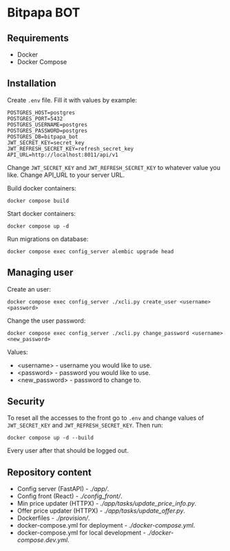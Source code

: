 # Bitpapa BOT

## Requirements
- Docker
- Docker Compose 

## Installation 

Create `.env` file. Fill it with values by example:
```
POSTGRES_HOST=postgres
POSTGRES_PORT=5432
POSTGRES_USERNAME=postgres
POSTGRES_PASSWORD=postgres
POSTGRES_DB=bitpapa_bot
JWT_SECRET_KEY=secret_key
JWT_REFRESH_SECRET_KEY=refresh_secret_key
API_URL=http://localhost:8011/api/v1
```

Change `JWT_SECRET_KEY` and `JWT_REFRESH_SECRET_KEY` to whatever value you like. Change API_URL to your server URL.

Build docker containers:
```
docker compose build
```

Start docker containers:
```
docker compose up -d
```

Run migrations on database:
```
docker compose exec config_server alembic upgrade head
```

## Managing user

Create an user:
```
docker compose exec config_server ./xcli.py create_user <username> <password>
```

Change the user password:
```
docker compose exec config_server ./xcli.py change_password <username> <new_password>
```

Values:
- \<username> - username you would like to use.
- \<password> - password you would like to use.
- \<new_password> - password to change to.

## Security 

To reset all the accesses to the front go to `.env` and change values of `JWT_SECRET_KEY` and `JWT_REFRESH_SECRET_KEY`. Then run:
```
docker compose up -d --build
```

Every user after that should be logged out.

## Repository content
- Config server (FastAPI) - *./app/*.
- Config front (React) - *./config_front/*.
- Min price updater (HTTPX) - *./app/tasks/update_price_info.py*.
- Offer price updater (HTTPX) - *./app/tasks/update_offer.py*. 
- Dockerfiles - *./provision/*.
- docker-compose.yml for deployment - *./docker-compose.yml*.
- docker-compose.yml for local development - *./docker-compose.dev.yml*.


